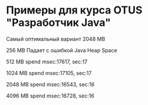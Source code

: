 # Примеры для курса OTUS "Разработчик Java"

Самый оптимальный вариант 2048 MB

256 MB
Падает с ошибкой Java Heap Space

512 MB
spend msec:17617, sec:17

1024 MB
spend msec:17105, sec:17

2048 MB
spend msec:16543, sec:16

4096 MB
spend msec:16728, sec:16
